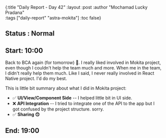 {:title "Daily Report - Day 42"
 :layout :post
 :author "Mochamad Lucky Pradana"   
 :tags  ["daily-report" "astra-mokita"]
 :toc false}

## **Status : Normal**

## **Start: 10:00**
Back to BCA again (for tomorrow) 🎉. I really liked involved in Mokita project, even though I couldn't help the team much and more.
When me in the team, I didn't really help them much. Like I said, I never really involved in React Native project.
I'd do my best.

This is little bit summary about what I did in Mokita project:   

- ✅ **UI/View/Component Side** -- I helped little bit in UI side.
- ❌ **API Integration** -- I tried to integrate one of the API to the app but I got confused by the project structure. sorry.
- ✅ **Sharing 🙃** 

## **End: 19:00**
